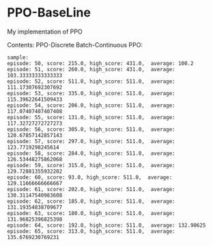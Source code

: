 # PPO-BaseLine
My implementation of PPO

Contents:
PPO-Discrete
Batch-Continuous PPO:

    sample:
    episode: 50, score: 215.0, high_score: 431.0,  average: 100.2
    episode: 51, score: 260.0, high_score: 431.0,  average: 103.33333333333333
    episode: 52, score: 511.0, high_score: 511.0,  average: 111.17307692307692
    episode: 53, score: 335.0, high_score: 511.0,  average: 115.39622641509433
    episode: 54, score: 206.0, high_score: 511.0,  average: 117.07407407407408
    episode: 55, score: 131.0, high_score: 511.0,  average: 117.32727272727273
    episode: 56, score: 305.0, high_score: 511.0,  average: 120.67857142857143
    episode: 57, score: 297.0, high_score: 511.0,  average: 123.7719298245614
    episode: 58, score: 284.0, high_score: 511.0,  average: 126.53448275862068
    episode: 59, score: 315.0, high_score: 511.0,  average: 129.72881355932202
    episode: 60, score: 93.0, high_score: 511.0,  average: 129.11666666666667
    episode: 61, score: 202.0, high_score: 511.0,  average: 130.31147540983608
    episode: 62, score: 185.0, high_score: 511.0,  average: 131.19354838709677
    episode: 63, score: 180.0, high_score: 511.0,  average: 131.96825396825398
    episode: 64, score: 192.0, high_score: 511.0,  average: 132.90625
    episode: 65, score: 313.0, high_score: 511.0,  average: 135.6769230769231

